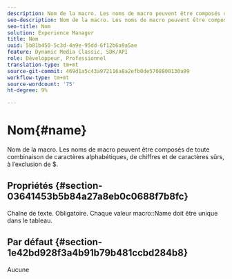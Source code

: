 ```yaml
---
description: Nom de la macro. Les noms de macro peuvent être composés de toute combinaison de caractères alphabétiques, de chiffres et de caractères sûrs, à l’exclusion de $.
seo-description: Nom de la macro. Les noms de macro peuvent être composés de toute combinaison de caractères alphabétiques, de chiffres et de caractères sûrs, à l’exclusion de $.
seo-title: Nom
solution: Experience Manager
title: Nom
uuid: 5b81b450-5c3d-4a9e-95dd-6f12b6a9a5ae
feature: Dynamic Media Classic, SDK/API
role: Développeur, Professionnel
translation-type: tm+mt
source-git-commit: 469d1a5c43a972116a8a2efb0de5708800130a99
workflow-type: tm+mt
source-wordcount: '75'
ht-degree: 9%

---
```



# Nom{#name}

Nom de la macro. Les noms de macro peuvent être composés de toute combinaison de caractères alphabétiques, de chiffres et de caractères sûrs, à l’exclusion de $.

## Propriétés {#section-03641453b5b84a27a8eb0c0688f7b8fc}

Chaîne de texte. Obligatoire. Chaque valeur macro::Name doit être unique dans le tableau.

## Par défaut {#section-1e42bd928f3a4b91b79b481ccbd284b8}

Aucune
